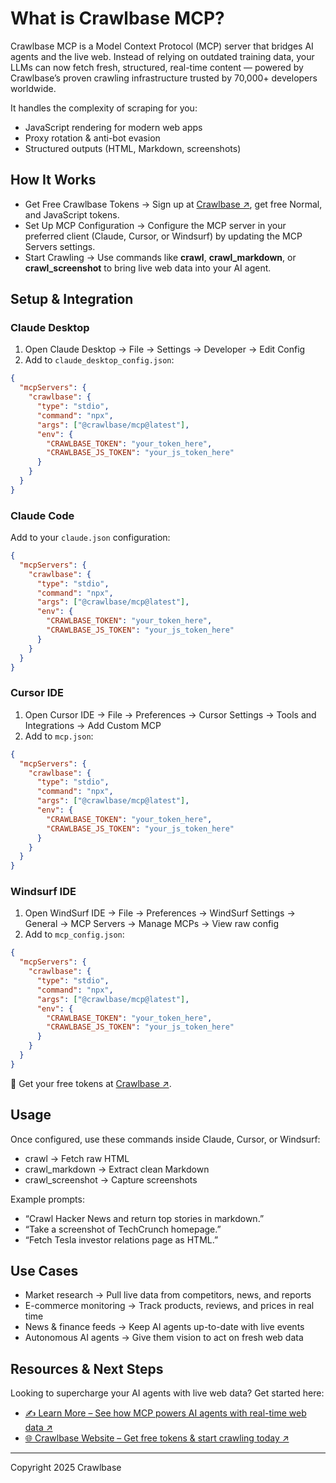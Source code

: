 # What is Crawlbase MCP?

Crawlbase MCP is a Model Context Protocol (MCP) server that bridges AI agents and the live web. Instead of relying on outdated training data, your LLMs can now fetch fresh, structured, real-time content — powered by Crawlbase’s proven crawling infrastructure trusted by 70,000+ developers worldwide.

It handles the complexity of scraping for you:

- JavaScript rendering for modern web apps
- Proxy rotation & anti-bot evasion
- Structured outputs (HTML, Markdown, screenshots)

## How It Works

- Get Free Crawlbase Tokens → Sign up at [Crawlbase ↗️](https://crawlbase.com/signup?utm_source=github&utm_medium=readme&utm_campaign=mcp_launch&utm_content=signup_link), get free Normal, and JavaScript tokens.
- Set Up MCP Configuration → Configure the MCP server in your preferred client (Claude, Cursor, or Windsurf) by updating the MCP Servers settings.
- Start Crawling → Use commands like **crawl**, **crawl_markdown**, or **crawl_screenshot** to bring live web data into your AI agent.

## Setup & Integration

### Claude Desktop

1. Open Claude Desktop → File → Settings → Developer → Edit Config
2. Add to `claude_desktop_config.json`:

```json
{
  "mcpServers": {
    "crawlbase": {
      "type": "stdio",
      "command": "npx",
      "args": ["@crawlbase/mcp@latest"],
      "env": {
        "CRAWLBASE_TOKEN": "your_token_here",
        "CRAWLBASE_JS_TOKEN": "your_js_token_here"
      }
    }
  }
}
```

### Claude Code

Add to your `claude.json` configuration:

```json
{
  "mcpServers": {
    "crawlbase": {
      "type": "stdio",
      "command": "npx",
      "args": ["@crawlbase/mcp@latest"],
      "env": {
        "CRAWLBASE_TOKEN": "your_token_here",
        "CRAWLBASE_JS_TOKEN": "your_js_token_here"
      }
    }
  }
}
```

### Cursor IDE

1. Open Cursor IDE → File → Preferences → Cursor Settings → Tools and Integrations → Add Custom MCP
2. Add to `mcp.json`:

```json
{
  "mcpServers": {
    "crawlbase": {
      "type": "stdio",
      "command": "npx",
      "args": ["@crawlbase/mcp@latest"],
      "env": {
        "CRAWLBASE_TOKEN": "your_token_here",
        "CRAWLBASE_JS_TOKEN": "your_js_token_here"
      }
    }
  }
}
```

### Windsurf IDE

1. Open WindSurf IDE → File → Preferences → WindSurf Settings → General → MCP Servers → Manage MCPs → View raw config
2. Add to `mcp_config.json`:

```json
{
  "mcpServers": {
    "crawlbase": {
      "type": "stdio",
      "command": "npx",
      "args": ["@crawlbase/mcp@latest"],
      "env": {
        "CRAWLBASE_TOKEN": "your_token_here",
        "CRAWLBASE_JS_TOKEN": "your_js_token_here"
      }
    }
  }
}
```

🔑 Get your free tokens at [Crawlbase ↗️](https://crawlbase.com/signup?utm_source=github&utm_medium=readme&utm_campaign=mcp_launch&utm_content=signup_link).

## Usage

Once configured, use these commands inside Claude, Cursor, or Windsurf:

* crawl → Fetch raw HTML
* crawl_markdown → Extract clean Markdown
* crawl_screenshot → Capture screenshots

Example prompts:

- “Crawl Hacker News and return top stories in markdown.”
- “Take a screenshot of TechCrunch homepage.”
- “Fetch Tesla investor relations page as HTML.”

## Use Cases

- Market research → Pull live data from competitors, news, and reports
- E-commerce monitoring → Track products, reviews, and prices in real time
- News & finance feeds → Keep AI agents up-to-date with live events
- Autonomous AI agents → Give them vision to act on fresh web data

## Resources & Next Steps

Looking to supercharge your AI agents with live web data? Get started here:

- [✍️ Learn More – See how MCP powers AI agents with real-time web data ↗️](https://crawlbase.com/blog/introducing-crawlbase-mcp-feed-real-time-web-data-to-the-llms/?utm_source=github&utm_medium=readme&utm_campaign=mcp_launch&utm_content=learn_more)
- [🌐 Crawlbase Website – Get free tokens & start crawling today ↗️](https://crawlbase.com/?utm_source=github&utm_medium=readme&utm_campaign=mcp_launch&utm_content=website_link)

---

Copyright 2025 Crawlbase
